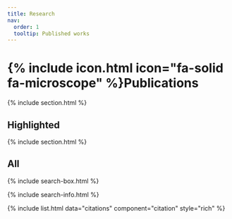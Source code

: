 ```yaml
---
title: Research
nav:
  order: 1
  tooltip: Published works
---
```


# {% include icon.html icon="fa-solid fa-microscope" %}Publications

{% include section.html %}

## Highlighted



{% include section.html %}

## All

{% include search-box.html %}

{% include search-info.html %}

{% include list.html data="citations" component="citation" style="rich" %}
